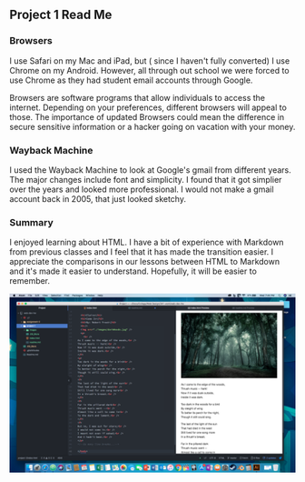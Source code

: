 ## Project 1 Read Me

### Browsers
I use Safari on my Mac and iPad, but ( since I haven't fully converted) I use Chrome on my Android. However, all through out school we were forced to use Chrome as they had student email accounts through Google.

Browsers are software programs that allow individuals to access the internet. Depending on your preferences, different browsers will appeal to those. The importance of updated Browsers could mean the difference in secure sensitive information or a hacker going on vacation with your money.

### Wayback Machine
I used the Wayback Machine to look at Google's gmail from different years. The major changes include font and simplicity. I found that it got simplier over the years and looked more professional. I would not make a gmail account back in 2005, that just looked sketchy.
### Summary
I enjoyed learning about HTML. I have a bit of experience with Markdown from previous classes and I feel that it has made the transition easier. I appreciate the comparisons in our lessons between HTML to Markdown and it's made it easier to understand. Hopefully, it will be easier to remember.


![screenshot of work](./images/p1Screenshot.png)
